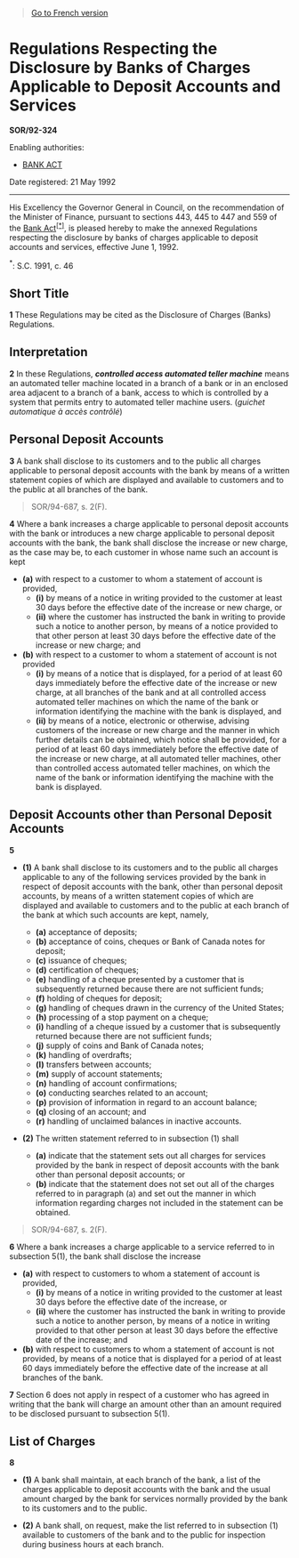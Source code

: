 > [Go to French version](/fr/Règlements/Décrets,%20ordonnances%20et%20règlements%20statutaires/92/324.md)

# Regulations Respecting the Disclosure by Banks of Charges Applicable to Deposit Accounts and Services

**SOR/92-324**

Enabling authorities: 
- [BANK ACT](/en/Acts/Statutes%20of%20Canada/1991/c.%2046.md)

Date registered: 21 May 1992

----------

His Excellency the Governor General in Council, on the recommendation of the Minister of Finance, pursuant to sections 443, 445 to 447 and 559 of the [Bank Act](/en/Acts/Statutes%20of%20Canada/1991/c.%2046.md)<sup><a href='#footnote1star_e'>[*]</a></sup>, is pleased hereby to make the annexed Regulations respecting the disclosure by banks of charges applicable to deposit accounts and services, effective June 1, 1992.

<a name='footnote1star_e'><sup>*</sup></a>: S.C. 1991, c. 46<br />




## Short Title


**1** These Regulations may be cited as the Disclosure of Charges (Banks) Regulations.




## Interpretation


**2** In these Regulations, ***controlled access automated teller machine*** means an automated teller machine located in a branch of a bank or in an enclosed area adjacent to a branch of a bank, access to which is controlled by a system that permits entry to automated teller machine users. (*guichet automatique à accès contrôlé*)




## Personal Deposit Accounts


**3** A bank shall disclose to its customers and to the public all charges applicable to personal deposit accounts with the bank by means of a written statement copies of which are displayed and available to customers and to the public at all branches of the bank.
> SOR/94-687, s. 2(F).




**4** Where a bank increases a charge applicable to personal deposit accounts with the bank or introduces a new charge applicable to personal deposit accounts with the bank, the bank shall disclose the increase or new charge, as the case may be, to each customer in whose name such an account is kept
- **(a)** with respect to a customer to whom a statement of account is provided,
	- **(i)** by means of a notice in writing provided to the customer at least 30 days before the effective date of the increase or new charge, or
	- **(ii)** where the customer has instructed the bank in writing to provide such a notice to another person, by means of a notice provided to that other person at least 30 days before the effective date of the increase or new charge; and
- **(b)** with respect to a customer to whom a statement of account is not provided
	- **(i)** by means of a notice that is displayed, for a period of at least 60 days immediately before the effective date of the increase or new charge, at all branches of the bank and at all controlled access automated teller machines on which the name of the bank or information identifying the machine with the bank is displayed, and
	- **(ii)** by means of a notice, electronic or otherwise, advising customers of the increase or new charge and the manner in which further details can be obtained, which notice shall be provided, for a period of at least 60 days immediately before the effective date of the increase or new charge, at all automated teller machines, other than controlled access automated teller machines, on which the name of the bank or information identifying the machine with the bank is displayed.




## Deposit Accounts other than Personal Deposit Accounts


**5** 

- **(1)** A bank shall disclose to its customers and to the public all charges applicable to any of the following services provided by the bank in respect of deposit accounts with the bank, other than personal deposit accounts, by means of a written statement copies of which are displayed and available to customers and to the public at each branch of the bank at which such accounts are kept, namely,
	- **(a)** acceptance of deposits;
	- **(b)** acceptance of coins, cheques or Bank of Canada notes for deposit;
	- **(c)** issuance of cheques;
	- **(d)** certification of cheques;
	- **(e)** handling of a cheque presented by a customer that is subsequently returned because there are not sufficient funds;
	- **(f)** holding of cheques for deposit;
	- **(g)** handling of cheques drawn in the currency of the United States;
	- **(h)** processing of a stop payment on a cheque;
	- **(i)** handling of a cheque issued by a customer that is subsequently returned because there are not sufficient funds;
	- **(j)** supply of coins and Bank of Canada notes;
	- **(k)** handling of overdrafts;
	- **(l)** transfers between accounts;
	- **(m)** supply of account statements;
	- **(n)** handling of account confirmations;
	- **(o)** conducting searches related to an account;
	- **(p)** provision of information in regard to an account balance;
	- **(q)** closing of an account; and
	- **(r)** handling of unclaimed balances in inactive accounts.

- **(2)** The written statement referred to in subsection (1) shall
	- **(a)** indicate that the statement sets out all charges for services provided by the bank in respect of deposit accounts with the bank other than personal deposit accounts; or
	- **(b)** indicate that the statement does not set out all of the charges referred to in paragraph (a) and set out the manner in which information regarding charges not included in the statement can be obtained.
> SOR/94-687, s. 2(F).




**6** Where a bank increases a charge applicable to a service referred to in subsection 5(1), the bank shall disclose the increase
- **(a)** with respect to customers to whom a statement of account is provided,
	- **(i)** by means of a notice in writing provided to the customer at least 30 days before the effective date of the increase, or
	- **(ii)** where the customer has instructed the bank in writing to provide such a notice to another person, by means of a notice in writing provided to that other person at least 30 days before the effective date of the increase; and
- **(b)** with respect to customers to whom a statement of account is not provided, by means of a notice that is displayed for a period of at least 60 days immediately before the effective date of the increase at all branches of the bank.



**7** Section 6 does not apply in respect of a customer who has agreed in writing that the bank will charge an amount other than an amount required to be disclosed pursuant to subsection 5(1).




## List of Charges


**8** 

- **(1)** A bank shall maintain, at each branch of the bank, a list of the charges applicable to deposit accounts with the bank and the usual amount charged by the bank for services normally provided by the bank to its customers and to the public.

- **(2)** A bank shall, on request, make the list referred to in subsection (1) available to customers of the bank and to the public for inspection during business hours at each branch.


